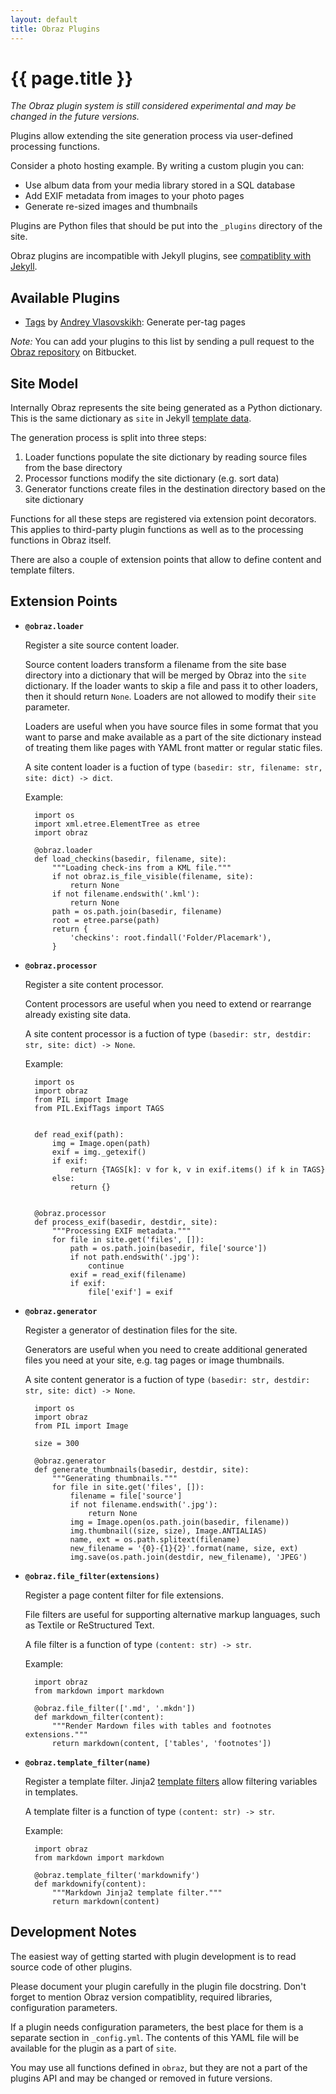 ```yaml
---
layout: default
title: Obraz Plugins
---
```


{{ page.title }}
================

_The Obraz plugin system is still considered experimental and may be changed
in the future versions._

Plugins allow extending the site generation process via user-defined processing
functions.

Consider a photo hosting example. By writing a custom plugin you can:

* Use album data from your media library stored in a SQL database
* Add EXIF metadata from images to your photo pages
* Generate re-sized images and thumbnails

Plugins are Python files that should be put into the `_plugins` directory of
the site.

Obraz plugins are incompatible with Jekyll plugins, see [compatiblity with
Jekyll](/jekyll.html).


Available Plugins
-----------------

* [Tags](https://bitbucket.org/vlasovskikh/obraz/src/public/doc/_plugins/tags.py)
  by [Andrey Vlasovskikh](http://pirx.ru/): Generate per-tag pages

_Note:_ You can add your plugins to this list by sending a pull request to the
[Obraz repository][3] on Bitbucket.


Site Model
----------

Internally Obraz represents the site being generated as a Python dictionary.
This is the same dictionary as `site` in Jekyll [template data][2].

The generation process is split into three steps:

1. Loader functions populate the site dictionary by reading source files from
   the base directory
2. Processor functions modify the site dictionary (e.g. sort data)
3. Generator functions create files in the destination directory based on the
   site dictionary

Functions for all these steps are registered via extension point decorators.
This applies to third-party plugin functions as well as to the processing
functions in Obraz itself.

There are also a couple of extension points that allow to define content and
template filters.


Extension Points
----------------

* **`@obraz.loader`**

    Register a site source content loader.

    Source content loaders transform a filename from the site base directory
    into a dictionary that will be merged by Obraz into the `site` dictionary.
    If the loader wants to skip a file and pass it to other loaders, then it
    should return `None`. Loaders are not allowed to modify their `site`
    parameter.

    Loaders are useful when you have source files in some format that you want
    to parse and make available as a part of the site dictionary instead of
    treating them like pages with YAML front matter or regular static files.

    A site content loader is a fuction of type `(basedir: str, filename: str,
    site: dict) -> dict`.

    Example:

        import os
        import xml.etree.ElementTree as etree
        import obraz

        @obraz.loader
        def load_checkins(basedir, filename, site):
            """Loading check-ins from a KML file."""
            if not obraz.is_file_visible(filename, site):
                return None
            if not filename.endswith('.kml'):
                return None
            path = os.path.join(basedir, filename)
            root = etree.parse(path)
            return {
                'checkins': root.findall('Folder/Placemark'),
            }

* **`@obraz.processor`**

    Register a site content processor.

    Content processors are useful when you need to extend or rearrange already
    existing site data.

    A site content processor is a fuction of type `(basedir: str, destdir: str,
    site: dict) -> None`.

    Example:

        import os
        import obraz
        from PIL import Image
        from PIL.ExifTags import TAGS


        def read_exif(path):
            img = Image.open(path)
            exif = img._getexif()
            if exif:
                return {TAGS[k]: v for k, v in exif.items() if k in TAGS}
            else:
                return {}


        @obraz.processor
        def process_exif(basedir, destdir, site):
            """Processing EXIF metadata."""
            for file in site.get('files', []):
                path = os.path.join(basedir, file['source'])
                if not path.endswith('.jpg'):
                    continue
                exif = read_exif(filename)
                if exif:
                    file['exif'] = exif

* **`@obraz.generator`**

    Register a generator of destination files for the site.

    Generators are useful when you need to create additional generated files
    you need at your site, e.g. tag pages or image thumbnails.

    A site content generator is a fuction of type `(basedir: str, destdir: str,
    site: dict) -> None`.

        import os
        import obraz
        from PIL import Image

        size = 300

        @obraz.generator
        def generate_thumbnails(basedir, destdir, site):
            """Generating thumbnails."""
            for file in site.get('files', []):
                filename = file['source']
                if not filename.endswith('.jpg'):
                    return None
                img = Image.open(os.path.join(basedir, filename))
                img.thumbnail((size, size), Image.ANTIALIAS)
                name, ext = os.path.splitext(filename)
                new_filename = '{0}-{1}{2}'.format(name, size, ext)
                img.save(os.path.join(destdir, new_filename), 'JPEG')


* **`@obraz.file_filter(extensions)`**

    Register a page content filter for file extensions.

    File filters are useful for supporting alternative markup languages, such
    as Textile or ReStructured Text.

    A file filter is a function of type `(content: str) -> str`.

    Example:

        import obraz
        from markdown import markdown

        @obraz.file_filter(['.md', '.mkdn'])
        def markdown_filter(content):
            """Render Mardown files with tables and footnotes extensions."""
            return markdown(content, ['tables', 'footnotes'])

* **`@obraz.template_filter(name)`**

    Register a template filter. Jinja2 [template filters][1] allow filtering
    variables in templates.

    A template filter is a function of type `(content: str) -> str`.

    Example:

        import obraz
        from markdown import markdown

        @obraz.template_filter('markdownify')
        def markdownify(content):
            """Markdown Jinja2 template filter."""
            return markdown(content)


Development Notes
-----------------

The easiest way of getting started with plugin development is to read source
code of other plugins.

Please document your plugin carefully in the plugin file docstring. Don't
forget to mention Obraz version compatiblity, required libraries, configuration
parameters.

If a plugin needs configuration parameters, the best place for them is a
separate section in `_config.yml`. The contents of this YAML file will
be available for the plugin as a part of `site`.

You may use all functions defined in `obraz`, but they are not a part of the
plugins API and may be changed or removed in future versions.


  [1]: http://jinja.pocoo.org/docs/templates/#filters
  [2]: http://jekyllrb.com/docs/variables/
  [3]: https://bitbucket.org/vlasovskikh/obraz
